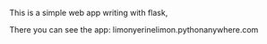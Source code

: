 This is a simple web app writing with flask,

There you can see the app: limonyerinelimon.pythonanywhere.com
